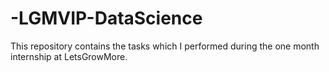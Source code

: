 # -LGMVIP-DataScience
This repository contains the tasks which I performed during the one month internship at LetsGrowMore. 
